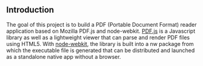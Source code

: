 Introduction
------------

The goal of this project is to build a PDF (Portable Document Format) reader application based on Mozilla PDF.js and node-webkit. [PDF.js](https://github.com/mozilla/pdf.js) is a Javascript library as well as a lightweight viewer that can parse and render PDF files using HTML5. With [node-webkit](https://github.com/rogerwang/node-webkit), the library is built into a nw package from which the executable file is generated that can be distributed and launched as a standalone native app without a browser.
